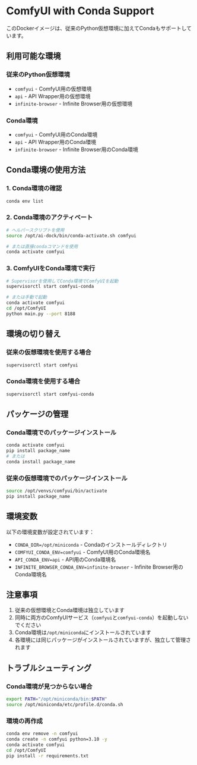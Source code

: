 # ComfyUI with Conda Support

このDockerイメージは、従来のPython仮想環境に加えてCondaもサポートしています。

## 利用可能な環境

### 従来のPython仮想環境
- `comfyui` - ComfyUI用の仮想環境
- `api` - API Wrapper用の仮想環境  
- `infinite-browser` - Infinite Browser用の仮想環境

### Conda環境
- `comfyui` - ComfyUI用のConda環境
- `api` - API Wrapper用のConda環境
- `infinite-browser` - Infinite Browser用のConda環境

## Conda環境の使用方法

### 1. Conda環境の確認
```bash
conda env list
```

### 2. Conda環境のアクティベート
```bash
# ヘルパースクリプトを使用
source /opt/ai-dock/bin/conda-activate.sh comfyui

# または直接condaコマンドを使用
conda activate comfyui
```

### 3. ComfyUIをConda環境で実行
```bash
# Supervisorを使用してConda環境でComfyUIを起動
supervisorctl start comfyui-conda

# または手動で起動
conda activate comfyui
cd /opt/ComfyUI
python main.py --port 8188
```

## 環境の切り替え

### 従来の仮想環境を使用する場合
```bash
supervisorctl start comfyui
```

### Conda環境を使用する場合
```bash
supervisorctl start comfyui-conda
```

## パッケージの管理

### Conda環境でのパッケージインストール
```bash
conda activate comfyui
pip install package_name
# または
conda install package_name
```

### 従来の仮想環境でのパッケージインストール
```bash
source /opt/venvs/comfyui/bin/activate
pip install package_name
```

## 環境変数

以下の環境変数が設定されています：

- `CONDA_DIR=/opt/miniconda` - Condaのインストールディレクトリ
- `COMFYUI_CONDA_ENV=comfyui` - ComfyUI用のConda環境名
- `API_CONDA_ENV=api` - API用のConda環境名
- `INFINITE_BROWSER_CONDA_ENV=infinite-browser` - Infinite Browser用のConda環境名

## 注意事項

1. 従来の仮想環境とConda環境は独立しています
2. 同時に両方のComfyUIサービス（`comfyui`と`comfyui-conda`）を起動しないでください
3. Conda環境は`/opt/miniconda`にインストールされています
4. 各環境には同じパッケージがインストールされていますが、独立して管理されます

## トラブルシューティング

### Conda環境が見つからない場合
```bash
export PATH="/opt/miniconda/bin:$PATH"
source /opt/miniconda/etc/profile.d/conda.sh
```

### 環境の再作成
```bash
conda env remove -n comfyui
conda create -n comfyui python=3.10 -y
conda activate comfyui
cd /opt/ComfyUI
pip install -r requirements.txt
